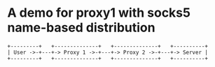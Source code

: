 # A demo for proxy1 with socks5 name-based distribution

```
+---------+   +--------------+   +--------------+   +----------+
| User ->-+---+-> Proxy 1 ->-+---+-> Proxy 2 ->-+---+-> Server |
+---------+   +--------------+   +--------------+   +----------+
```